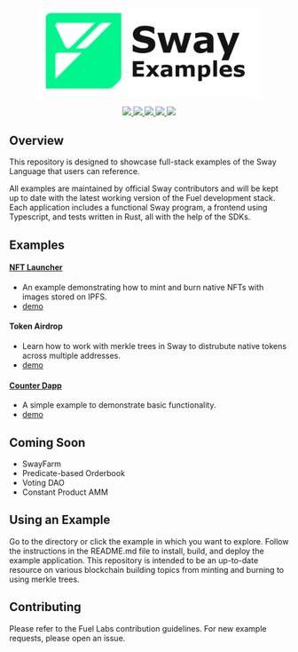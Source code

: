 <p align="center">
    <picture>
        <source media="(prefers-color-scheme: dark)" srcset="public/sway-examples-logo-dark-theme.png">
        <img alt="SwayLibs logo" width="400px" src="public/sway-examples-logo-light-theme.png">
    </picture>
</p>

<p align="center">
    <a href="https://github.com/FuelLabs/sway-examples/actions/workflows/ci.yml" alt="CI">
        <img src="https://github.com/FuelLabs/sway-examples/actions/workflows/ci.yml/badge.svg" />
    </a>
    <a href="https://crates.io/crates/forc/0.63.3" alt="forc">
        <img src="https://img.shields.io/badge/forc-v0.63.3-orange" />
    </a>
    <a href="https://img.shields.io/npm/v/fuels" alt="ts-sdk">
        <img src="https://img.shields.io/npm/v/fuels" />
    </a>
    <a href="./LICENSE" alt="forc">
        <img src="https://img.shields.io/github/license/FuelLabs/sway-examples" />
    </a>
    <a href="https://discord.gg/xfpK4Pe">
        <img src="https://img.shields.io/discord/732892373507375164?color=6A7EC2&logo=discord&logoColor=ffffff&labelColor=6A7EC2&label=Discord" />
    </a>
</p>

## Overview

This repository is designed to showcase full-stack examples of the Sway Language that users can reference. 

All examples are maintained by official Sway contributors and will be kept up to date with the latest working version of the Fuel development stack. Each application includes a functional Sway program, a frontend using Typescript, and tests written in Rust, all with the help of the SDKs.

## Examples

#### [NFT Launcher](./nft/README.md)

- An example demonstrating how to mint and burn native NFTs with images stored on IPFS.
- [demo](https://fuellabs.github.io/sway-examples/nft/)

#### Token Airdrop

- Learn how to work with merkle trees in Sway to distrubute native tokens across multiple addresses.
- [demo](https://fuellabs.github.io/sway-examples/pr-preview/pr-18/airdrop/)

#### [Counter Dapp](./counter/README.md)

- A simple example to demonstrate basic functionality.
- [demo](https://fuellabs.github.io/sway-examples/counter/)

## Coming Soon

- SwayFarm
- Predicate-based Orderbook
- Voting DAO
- Constant Product AMM

## Using an Example

Go to the directory or click the example in which you want to explore. Follow the instructions in the README.md file to install, build, and deploy the example application. This repository is intended to be an up-to-date resource on various blockchain building topics from minting and burning to using merkle trees.

## Contributing

Please refer to the Fuel Labs contribution guidelines. For new example requests, please open an issue.
